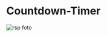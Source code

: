 # Countdown-Timer


![rsp foto](https://user-images.githubusercontent.com/81877446/189362336-db18ac3f-7cc9-497a-956c-46cc6be239f1.png)

